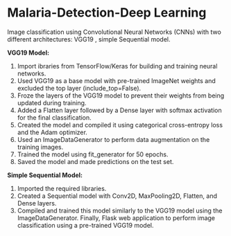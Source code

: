# Malaria-Detection-Deep Learning
Image classification using Convolutional Neural Networks (CNNs) with two different architectures: VGG19 , simple Sequential model.

**VGG19 Model:**
1. Import ibraries from TensorFlow/Keras for building and training neural networks.
2. Used VGG19 as a base model with pre-trained ImageNet weights and excluded the top layer (include_top=False).
3. Froze the layers of the VGG19 model to prevent their weights from being updated during training.
4. Added a Flatten layer followed by a Dense layer with softmax activation for the final classification.
5. Created the model and compiled it using categorical cross-entropy loss and the Adam optimizer.
6. Used an ImageDataGenerator to perform data augmentation on the training images.
7. Trained the model using fit_generator for 50 epochs.
8. Saved the model and made predictions on the test set.
   
**Simple Sequential Model:**
1. Imported the required libraries.
2. Created a Sequential model with Conv2D, MaxPooling2D, Flatten, and Dense layers.
3. Compiled and trained this model similarly to the VGG19 model using the ImageDataGenerator.
Finally, Flask web application to perform image classification using a pre-trained VGG19 model.
